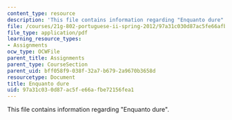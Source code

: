 ```yaml
---
content_type: resource
description: 'This file contains information regarding "Enquanto dure". '
file: /courses/21g-802-portuguese-ii-spring-2012/97a31c030d87ac5fe66afbe72156fea1_MIT21G_802S12_EnquantoDure.pdf
file_type: application/pdf
learning_resource_types:
- Assignments
ocw_type: OCWFile
parent_title: Assignments
parent_type: CourseSection
parent_uid: bff058f9-038f-32a7-b679-2a9670b3658d
resourcetype: Document
title: Enquanto dure
uid: 97a31c03-0d87-ac5f-e66a-fbe72156fea1
---
```

This file contains information regarding "Enquanto dure". 

